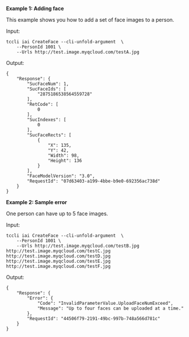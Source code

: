 **Example 1: Adding face**

This example shows you how to add a set of face images to a person.

Input: 

```
tccli iai CreateFace --cli-unfold-argument  \
    --PersonId 1001 \
    --Urls http://test.image.myqcloud.com/testA.jpg
```

Output: 
```
{
    "Response": {
        "SucFaceNum": 1,
        "SucFaceIds": [
            "2875186538564559728"
        ],
        "RetCode": [
            0
        ],
        "SucIndexes": [
            0
        ],
        "SucFaceRects": [
            {
                "X": 135,
                "Y": 42,
                "Width": 98,
                "Height": 136
            }
        ],
        "FaceModelVersion": "3.0",
        "RequestId": "07d63403-a199-4bbe-b9e0-692356ac738d"
    }
}
```

**Example 2: Sample error**

One person can have up to 5 face images.

Input: 

```
tccli iai CreateFace --cli-unfold-argument  \
    --PersonId 1001 \
    --Urls http://test.image.myqcloud.com/testB.jpg http://test.image.myqcloud.com/testC.jpg http://test.image.myqcloud.com/testD.jpg http://test.image.myqcloud.com/testE.jpg http://test.image.myqcloud.com/testF.jpg
```

Output: 
```
{
    "Response": {
        "Error": {
            "Code": "InvalidParameterValue.UploadFaceNumExceed",
            "Message": "Up to four faces can be uploaded at a time."
        },
        "RequestId": "44506f79-2191-49bc-997b-748a566d781c"
    }
}
```

